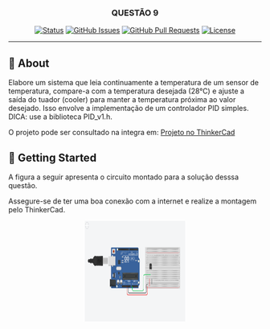 

<h3 align="center">QUESTÃO 9</h3>

<div align="center">

[![Status](https://img.shields.io/badge/status-active-success.svg)]()
[![GitHub Issues](https://img.shields.io/github/issues/kylelobo/The-Documentation-Compendium.svg)](https://github.com/kylelobo/The-Documentation-Compendium/issues)
[![GitHub Pull Requests](https://img.shields.io/github/issues-pr/kylelobo/The-Documentation-Compendium.svg)](https://github.com/kylelobo/The-Documentation-Compendium/pulls)
[![License](https://img.shields.io/badge/license-MIT-blue.svg)](/LICENSE)


</div>

---

<!--
<p align="center"> Few lines describing your project.
    <br> 
</p>

## 📝 Table of Contents

- [About](#about)
- [Getting Started](#getting_started)
- [Deployment](#deployment)
- [Usage](#usage)
- [Built Using](#built_using)
- [TODO](../TODO.md)
- [Contributing](../CONTRIBUTING.md)
- [Authors](#authors)
- [Acknowledgments](#acknowledgement)
-->
## 🧐 About <a name = "about"></a>

Elabore um sistema que leia continuamente a temperatura de um sensor de temperatura, compare-a com a temperatura  desejada (28°C) e ajuste a saída do  tuador (cooler) para manter a temperatura próxima ao valor desejado. Isso envolve a implementação de um controlador PID simples. DICA: use a biblioteca PID_v1.h.

O projeto pode ser consultado na integra em: <a href="https://www.tinkercad.com/things/bBbZwQcsUNU-questao9/editel?sharecode=VGhdtNmM0Bm7rkP52vErhqCJL2C63OBIrVCmO68ktSM">Projeto no ThinkerCad</a>

## 🏁 Getting Started <a name = "getting_started"></a>

A figura a seguir apresenta o circuito montado para a solução desssa questão.

Assegure-se de ter uma boa conexão com a internet e realize a montagem pelo ThinkerCad.

<p align="center">
  <a href="" rel="noopener">
 <img width=200px height=200px src="q9.png" alt="Project logo"></a>
</p>

<!--
### Prerequisites

What things you need to install the software and how to install them.

```
Give examples
```

### Installing

A step by step series of examples that tell you how to get a development env running.

Say what the step will be

```
Give the example
```

And repeat

```
until finished
```

End with an example of getting some data out of the system or using it for a little demo.

## 🔧 Running the tests <a name = "tests"></a>

Explain how to run the automated tests for this system.

### Break down into end to end tests

Explain what these tests test and why

```
Give an example
```

### And coding style tests

Explain what these tests test and why

```
Give an example
```

## 🎈 Usage <a name="usage"></a>

Add notes about how to use the system.

## 🚀 Deployment <a name = "deployment"></a>

Add additional notes about how to deploy this on a live system.

## ⛏️ Built Using <a name = "built_using"></a>

- [MongoDB](https://www.mongodb.com/) - Database
- [Express](https://expressjs.com/) - Server Framework
- [VueJs](https://vuejs.org/) - Web Framework
- [NodeJs](https://nodejs.org/en/) - Server Environment

## ✍️ Authors <a name = "authors"></a>

- [@kylelobo](https://github.com/kylelobo) - Idea & Initial work

See also the list of [contributors](https://github.com/kylelobo/The-Documentation-Compendium/contributors) who participated in this project.

## 🎉 Acknowledgements <a name = "acknowledgement"></a>

- Hat tip to anyone whose code was used
- Inspiration
- References
-->

